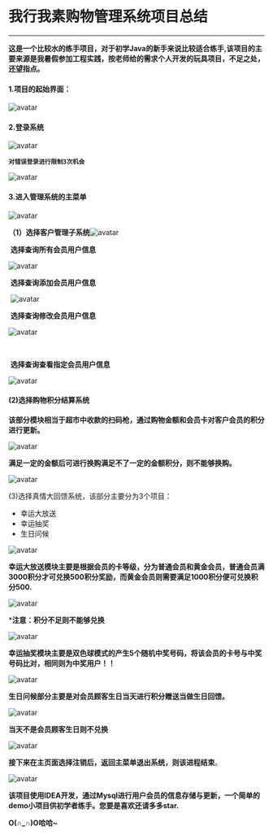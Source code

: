 #          **我行我素购物管理系统项目总结**

---
​    **这是一个比较水的练手项目，对于初学Java的新手来说比较适合练手,该项目的主要来源是我暑假参加工程实践，按老师给的需求个人开发的玩具项目，不足之处，还望指点。**



#### **1.项目的起始界面：**

![avatar](projectPic/1.PNG)

#### **2.登录系统**

![avatar](projectPic/2.PNG)



  **`对错误登录进行限制3次机会`**

![avatar](projectPic/3.PNG)

#### **3.进入管理系统的主菜单**

![avatar](projectPic/4.PNG)



   **（1）选择客户管理子系统**![avatar](projectPic/5.PNG)



​       **选择查询所有会员用户信息**



   ![avatar](projectPic/6.PNG)



​    **选择查询添加会员用户信息**

​    ![avatar](projectPic/7.PNG)





​       **选择查询修改会员用户信息**




![avatar](projectPic/8.PNG)

​    

​     **选择查询查看指定会员用户信息**

 

![avatar](projectPic/9.PNG)



#### (2)选择购物积分结算系统



**该部分模块相当于超市中收款的扫码枪，通过购物金额和会员卡对客户会员的积分进行更新。**


![avatar](projectPic/10.PNG)



**满足一定的金额后可进行换购满足不了一定的金额积分，则不能够换购。**



![avatar](projectPic/11.PNG)

(3)选择真情大回馈系统，该部分主要分为3个项目：

- 幸运大放送
- 幸运抽奖
- 生日问候

![avatar](projectPic/12.PNG)



**幸运大放送模块主要是根据会员的卡等级，分为普通会员和黄金会员，普通会员满3000积分才可兑换500积分奖励，而黄金会员则需要满足1000积分便可兑换积分500.**





![avatar](projectPic/14.PNG)



***注意：积分不足则不能够兑换**



![avatar](projectPic/13.PNG)



**幸运抽奖模块主要是双色球模式的产生5个随机中奖号码，将该会员的卡号与中奖号码比对，相同则为中奖用户！！**



![avatar](projectPic/15.PNG)



**生日问候部分主要是对会员顾客生日当天进行积分赠送当做生日回馈。**



![avatar](projectPic/17.PNG)



**当天不是会员顾客生日则不兑换**



![avatar](projectPic/16.PNG)



**接下来在主页面选择注销后，返回主菜单退出系统，则该进程结束**。




![avatar](projectPic/18.PNG)

**该项目使用IDEA开发，通过Mysql进行用户会员的信息存储与更新，一个简单的demo小项目供初学者练手。您要是喜欢还请多多star.**

**O(∩_∩)O哈哈~**
